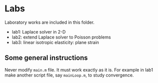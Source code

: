 Labs
==

Laboratory works are included in this folder.

* lab1: Laplace solver in 2-D
* lab2: extend Laplace solver to Poisson problems
* lab3: linear isotropic elasticity: plane strain

Some general instructions
--

Never modify `main.m` file. It must work exactly as it is. For example in lab1 make another script file, say `mainLoop.m`, to study convergence.
